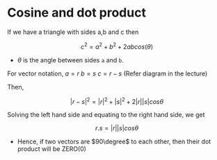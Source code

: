 # Cosine and dot product


If we have a triangle with sides a,b and c then

$$c^2 = a^2 + b^2 +2abcos(\theta)$$

- $\theta$ is the angle between sides `a` and `b`.

For vector notation,
$a = r$
$b = s$
$c = r - s$ (Refer diagram in the lecture)

Then,

$$|r-s|^2 = |r|^2 + |s|^2 + 2|r||s|cos\theta$$

Solving the left hand side and equating to the right hand side, we get

$$r.s = |r||s|cos\theta$$

- Hence, if two vectors are $90\degree$ to each other, then their dot product will be ZERO(0)